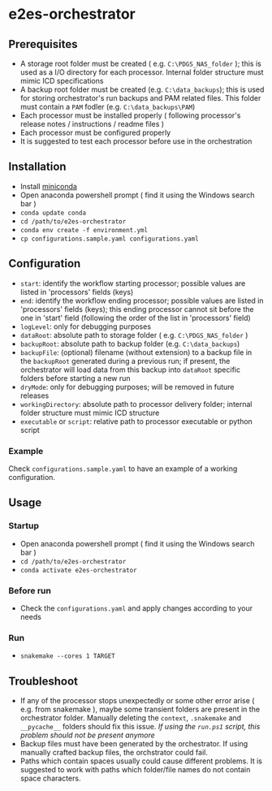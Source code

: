 # e2es-orchestrator

## Prerequisites

- A storage root folder must be created ( e.g. `C:\PDGS_NAS_folder` ); this is used as a I/O directory for each processor. Internal folder structure must mimic ICD specifications
- A backup root folder must be created (e.g. `C:\data_backups`);  this is used for storing orchestrator's run backups and PAM related files. This folder must contain a `PAM` fodler (e.g. `C:\data_backups\PAM`)
- Each processor must be installed properly ( following processor's release notes / instructions / readme files )
- Each processor must be configured properly
- It is suggested to test each processor before use in the orchestration

## Installation

- Install [miniconda](https://docs.conda.io/en/latest/miniconda.html)
- Open anaconda powershell prompt ( find it using the Windows search bar )
- `conda update conda`
- `cd /path/to/e2es-orchestrator`
- `conda env create -f environment.yml`
- `cp configurations.sample.yaml configurations.yaml`

## Configuration

- `start`: identify the workflow starting processor; possible values are listed in 'processors' fields (keys)
- `end`: identify the workflow ending processor; possible values are listed in 'processors' fields (keys); this ending processor cannot sit before the one in 'start' field  (following the order of the list in 'processors' field)
- `logLevel`: only for debugging purposes
- `dataRoot`: absolute path to storage folder ( e.g. `C:\PDGS_NAS_folder` )
- `backupRoot`: absolute path to backup folder (e.g. `C:\data_backups`)
- `backupFile`: (optional) filename (without extension) to a backup file in the `backupRoot` generated during a previous run; if present, the orchestrator will load data from this backup into `dataRoot` specific folders before starting a new run
- `dryMode`: only for debugging purposes; will be removed in future releases
- `workingDirectory`: absolute path to processor delivery folder; internal folder structure must mimic ICD structure 
- `executable` or `script`: relative path to processor executable or python script

### Example
Check `configurations.sample.yaml` to have an example of a working configuration.

## Usage 
### Startup
- Open anaconda powershell prompt ( find it using the Windows search bar )
- `cd /path/to/e2es-orchestrator`
- `conda activate e2es-orchestrator`
### Before run
- Check the `configurations.yaml` and apply changes according to your needs
### Run
- `snakemake --cores 1 TARGET`

## Troubleshoot

- If any of the processor stops unexpectedly or some other error arise ( e.g. from snakemake ), maybe some transient folders are present in the orchestrator folder. Manually deleting the `context`, `.snakemake` and `__pycache__` folders should fix this issue. *If using the `run.ps1` script, this problem should not be present anymore*
- Backup files must have been generated by the orchestrator. If using manually crafted backup files, the orchstrator could fail.
- Paths which contain spaces usually could cause different problems. It is suggested to work with paths which folder/file names do not contain space characters.


